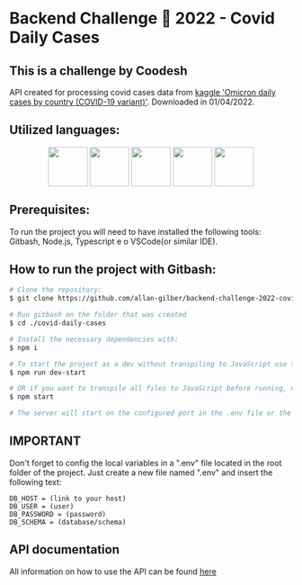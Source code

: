 # Backend Challenge 🏅 2022 - Covid Daily Cases
## This is a challenge by Coodesh

API created for processing covid cases data from [kaggle 'Omicron daily cases by country (COVID-19 variant)'](https://www.kaggle.com/datasets/yamqwe/omicron-covid19-variant-daily-cases). Downloaded in 01/04/2022.



## Utilized languages:
<div align="center"}>
  <img align="center" height="70px" src="https://cdn.worldvectorlogo.com/logos/logo-javascript.svg" />
  <img align="center" height="70px" src="https://cdn.worldvectorlogo.com/logos/typescript.svg" />
  <img align="center" height="70px" src="https://cdn.worldvectorlogo.com/logos/nodejs-1.svg" />
  <img align="center" height="70px" src="https://cdn.worldvectorlogo.com/logos/heroku-1.svg" />
  <img align="center" height="70px" src="https://cdn.worldvectorlogo.com/logos/git.svg" />
</div>



## Prerequisites:
To run the project you will need to have installed the following tools: Gitbash, Node.js, Typescript e o VSCode(or similar IDE).



## How to run the project with Gitbash:

```bash
# Clone the repository:
$ git clone https://github.com/allan-gilber/backend-challenge-2022-covid-daily-cases.git

# Run gitbash on the folder that was created
$ cd ./covid-daily-cases

# Install the necessary dependencies with:
$ npm i

# To start the project as a dev without transpiling to JavaScript use the following command:
$ npm run dev-start

# OR if you want to transpile all files to JavaScript before running, use the following command:
$ npm start

# The server will start on the configured port in the .env file or the default "3003".
```



## IMPORTANT
Don't forget to config the local variables in a ".env" file located in the root folder of the project. Just create a new file named ".env" and insert the following text:
```
DB_HOST = (link to your host)
DB_USER = (user)
DB_PASSWORD = (password)
DB_SCHEMA = (database/schema)
```



## API documentation

All information on how to use the API can be found [here](https://documenter.getpostman.com/view/17593079/UVyuTFeD)

